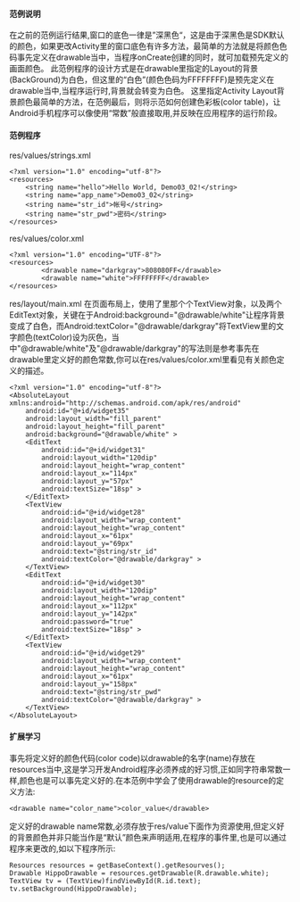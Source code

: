 #### 范例说明
在之前的范例运行结果,窗口的底色一律是”深黑色“，这是由于深黑色是SDK默认的颜色，如果更改Activity里的窗口底色有许多方法，最简单的方法就是将颜色色码事先定义在drawable当中，当程序onCreate创建的同时，就可加载预先定义的画面颜色。
此范例程序的设计方式是在drawable里指定的Layout的背景(BackGround)为白色，但这里的“白色”(颜色色码为FFFFFFFF)是预先定义在drawable当中,当程序运行时,背景就会转变为白色。
这里指定Activity Layout背景颜色最简单的方法，在范例最后，则将示范如何创建色彩板(color table)，让Android手机程序可以像使用“常数”般直接取用,并反映在应用程序的运行阶段。
#### 范例程序
res/values/strings.xml
```  
<?xml version="1.0" encoding="utf-8"?>
<resources>
    <string name="hello">Hello World, Demo03_02!</string>
    <string name="app_name">Demo03_02</string>
    <string name="str_id">帐号</string>
    <string name="str_pwd">密码</string>
</resources>
```
res/values/color.xml
```  
<?xml version="1.0" encoding="UTF-8"?>
<resources>
        <drawable name="darkgray">808080FF</drawable>
        <drawable name="white">FFFFFFFF</drawable>
</resources>
```
res/layout/main.xml
在页面布局上，使用了里那个个TextView对象，以及两个EditText对象，关键在于Android:background="@drawable/white"让程序背景变成了白色，而Android:textColor="@drawable/darkgray"将TextView里的文字颜色(textColor)设为灰色，当中"@drawable/white"及"@drawable/darkgray"的写法则是参考事先在drawable里定义好的颜色常数,你可以在res/values/color.xml里看见有关颜色定义的描述。
```  
<?xml version="1.0" encoding="utf-8"?>
<AbsoluteLayout xmlns:android="http://schemas.android.com/apk/res/android"
    android:id="@+id/widget35"
    android:layout_width="fill_parent"
    android:layout_height="fill_parent"
    android:background="@drawable/white" >
    <EditText
        android:id="@+id/widget31"
        android:layout_width="120dip"
        android:layout_height="wrap_content"
        android:layout_x="114px"
        android:layout_y="57px"
        android:textSize="18sp" >
    </EditText>
    <TextView
        android:id="@+id/widget28"
        android:layout_width="wrap_content"
        android:layout_height="wrap_content"
        android:layout_x="61px"
        android:layout_y="69px"
        android:text="@string/str_id"
        android:textColor="@drawable/darkgray" >
    </TextView>
    <EditText
        android:id="@+id/widget30"
        android:layout_width="120dip"
        android:layout_height="wrap_content"
        android:layout_x="112px"
        android:layout_y="142px"
        android:password="true"
        android:textSize="18sp" >
    </EditText>
    <TextView
        android:id="@+id/widget29"
        android:layout_width="wrap_content"
        android:layout_height="wrap_content"
        android:layout_x="61px"
        android:layout_y="158px"
        android:text="@string/str_pwd"
        android:textColor="@drawable/darkgray" >
    </TextView>
</AbsoluteLayout>
```
#### 扩展学习
事先将定义好的颜色代码(color code)以drawable的名字(name)存放在resources当中,这是学习开发Android程序必须养成的好习惯,正如同字符串常数一样,颜色也是可以事先定义好的.在本范例中学会了使用drawable的resource的定义方法:
```  
<drawable name="color_name">color_value</drawable>
```
定义好的drawable name常数,必须存放于res/value下面作为资源使用,但定义好的背景颜色并非只能当作是“默认”颜色来声明适用,在程序的事件里,也是可以通过程序来更改的,如以下程序所示:
```  
Resources resources = getBaseContext().getResourves();
Drawable HippoDrawable = resources.getDrawable(R.drawable.white);
TextView tv = (TextView)findViewById(R.id.text);
tv.setBackground(HippoDrawable);
```